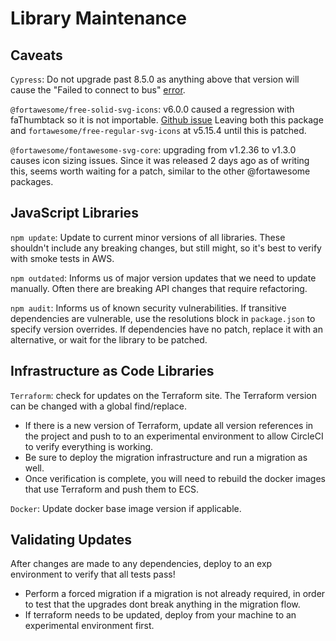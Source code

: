 # Library Maintenance

## Caveats
`Cypress`: Do not upgrade past 8.5.0 as anything above that version will cause the "Failed to connect to bus" [error](https://trello.com/c/iuq0gJ6P/1008-ci-error-failed-to-connect-to-the-bus). 

`@fortawesome/free-solid-svg-icons`: v6.0.0 caused a regression with faThumbtack so it is not importable. [Github issue](https://github.com/FortAwesome/Font-Awesome/pull/18665) Leaving both this package and `fortawesome/free-regular-svg-icons` at v5.15.4 until this is patched.

`@fortawesome/fontawesome-svg-core`: upgrading from v1.2.36 to v1.3.0 causes icon sizing issues. Since it was released 2 days ago as of writing this, seems worth waiting for a patch, similar to the other @fortawesome packages.

## JavaScript Libraries

`npm update`: Update to current minor versions of all libraries. These shouldn't include any breaking changes, but still might, so it's best to verify with smoke tests in AWS.

`npm outdated`: Informs us of major version updates that we need to update manually. Often there are breaking API changes that require refactoring.

`npm audit`: Informs us of known security vulnerabilities. If transitive dependencies are vulnerable, use the resolutions block in `package.json` to specify version overrides. 
If dependencies have no patch, replace it with an alternative, or wait for the library to be patched.

## Infrastructure as Code Libraries

`Terraform`: check for updates on the Terraform site. The Terraform version can be changed with a global find/replace.
  * If there is a new version of Terraform, update all version references in the project and push to to an experimental environment to allow CircleCI to verify everything is working. 
  * Be sure to deploy the migration infrastructure and run a migration as well.
  * Once verification is complete, you will need to rebuild the docker images that use Terraform and push them to ECS.

`Docker`: Update docker base image version if applicable.

## Validating Updates
 After changes are made to any dependencies, deploy to an exp environment to verify that all tests pass!
  * Perform a forced migration if a migration is not already required, in order to test that the upgrades dont break anything in the migration flow.
  * If terraform needs to be updated, deploy from your machine to an experimental environment first.

